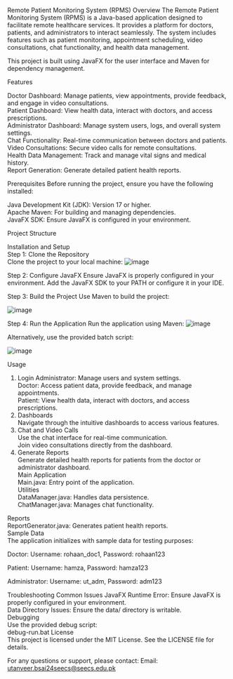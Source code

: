 
Remote Patient Monitoring System (RPMS)
Overview
The Remote Patient Monitoring System (RPMS) is a Java-based application designed to facilitate remote healthcare services.
It provides a platform for doctors, patients, and administrators to interact seamlessly.
The system includes features such as patient monitoring, appointment scheduling, video consultations, chat functionality, and health data management.

This project is built using JavaFX for the user interface and Maven for dependency management.

Features<br>

Doctor Dashboard: Manage patients, view appointments, provide feedback, and engage in video consultations.
<br>Patient Dashboard: View health data, interact with doctors, and access prescriptions.
<br>Administrator Dashboard: Manage system users, logs, and overall system settings.
<br>Chat Functionality: Real-time communication between doctors and patients.
<br>Video Consultations: Secure video calls for remote consultations.
<br>Health Data Management: Track and manage vital signs and medical history.
<br>Report Generation: Generate detailed patient health reports.

Prerequisites
Before running the project, ensure you have the following installed:

Java Development Kit (JDK): Version 17 or higher.<br>
Apache Maven: For building and managing dependencies.<br>
JavaFX SDK: Ensure JavaFX is configured in your environment.<br>

Project Structure<br>

Installation and Setup<br>
Step 1: Clone the Repository<br>
Clone the project to your local machine:
![image](https://github.com/user-attachments/assets/39bb011e-279f-4f3f-a457-307c6a74783f)

Step 2: Configure JavaFX
Ensure JavaFX is properly configured in your environment. Add the JavaFX SDK to your PATH or configure it in your IDE.

Step 3: Build the Project
Use Maven to build the project:

![image](https://github.com/user-attachments/assets/65af421e-e4ce-4cee-b80a-b3b8f1ac0a75)


Step 4: Run the Application
Run the application using Maven:
![image](https://github.com/user-attachments/assets/799bd611-16d9-4ab9-a16c-e37b73c86845)


Alternatively, use the provided batch script:

![image](https://github.com/user-attachments/assets/643b1993-0b88-42d4-9646-d69206509b72)


Usage
1. Login
  Administrator: Manage users and system settings.<br>Doctor: Access patient data, provide feedback, and manage appointments.<br>Patient: View health data, interact with doctors, and access prescriptions.
3. Dashboards <br>
Navigate through the intuitive dashboards to access various features.
4. Chat and Video Calls <br>
Use the chat interface for real-time communication.<br>
Join video consultations directly from the dashboard.
5. Generate Reports<br>
Generate detailed health reports for patients from the doctor or administrator dashboard.<br>
Main Application<br>
Main.java: Entry point of the application.<br>
Utilities<br>
DataManager.java: Handles data persistence.<br>
ChatManager.java: Manages chat functionality.

Reports<br>
ReportGenerator.java: Generates patient health reports.<br>
Sample Data<br>
The application initializes with sample data for testing purposes:<br>

Doctor: Username: rohaan_doc1, Password: rohaan123

Patient: Username: hamza, Password: hamza123

Administrator: Username: ut_adm, Password: adm123

Troubleshooting
Common Issues
JavaFX Runtime Error: Ensure JavaFX is properly configured in your environment.<br>
Data Directory Issues: Ensure the data/ directory is writable.<br>
Debugging<br>
Use the provided debug script:<br>
 debug-run.bat
License<br>
This project is licensed under the MIT License. See the LICENSE file for details.

For any questions or support, please contact:
Email: utanveer.bsai24seecs@seecs.edu.pk
